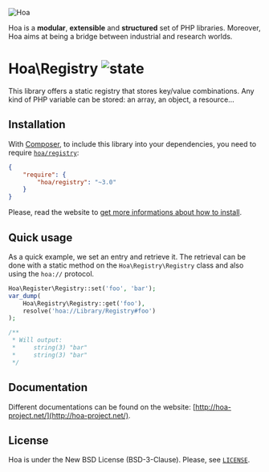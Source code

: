 ![Hoa](http://static.hoa-project.net/Image/Hoa_small.png)

Hoa is a **modular**, **extensible** and **structured** set of PHP libraries.
Moreover, Hoa aims at being a bridge between industrial and research worlds.

# Hoa\Registry ![state](http://central.hoa-project.net/State/Registry)

This library offers a static registry that stores key/value combinations. Any
kind of PHP variable can be stored: an array, an object, a resource…

## Installation

With [Composer](http://getcomposer.org/), to include this library into your
dependencies, you need to require
[`hoa/registry`](https://packagist.org/packages/hoa/registry):

```json
{
    "require": {
        "hoa/registry": "~3.0"
    }
}
```

Please, read the website to [get more informations about how to
install](http://hoa-project.net/Source.html).

## Quick usage

As a quick example, we set an entry and retrieve it. The retrieval can be done
with a static method on the `Hoa\Registry\Registry` class and also using the
`hoa://` protocol.

```php
Hoa\Register\Registry::set('foo', 'bar');
var_dump(
    Hoa\Registry\Registry::get('foo'),
    resolve('hoa://Library/Registry#foo')
);

/**
 * Will output:
 *     string(3) "bar"
 *     string(3) "bar"
 */
```

## Documentation

Different documentations can be found on the website:
[http://hoa-project.net/](http://hoa-project.net/).

## License

Hoa is under the New BSD License (BSD-3-Clause). Please, see
[`LICENSE`](http://hoa-project.net/LICENSE).
